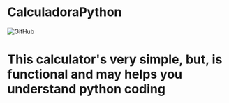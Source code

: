 # CalculadoraPython
<img alt="GitHub" src="https://img.shields.io/github/license/PxT00/CalculadoraPython?color=blue&label=License&style=for-the-badge">

# This calculator's very simple, but, is functional and may helps you understand python coding
